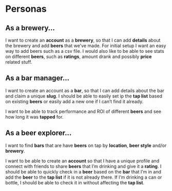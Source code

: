 # Personas

## As a brewery…

I want to create an **account** as a **brewery**, so that I can add **details** about the brewery and add **beers** that we've made. For initial setup I want an easy way to add beers such as a csv file.
I would also like to be able to see stats on different **beers**, such as **ratings**, amount drank and possibly **price** related stuff.

## As a bar manager…

I want to create an account as a **bar**, so that I can add details about the bar and claim a unique **slug**. I should be able to easily set ip the **tap list** based on existing **beers** or easily add a new one if I can’t find it already.

I want to be able to track performance and ROI of different **beers** and see how long it was **tapped** for.

## As a beer explorer…

I want to find **bars** that are have **beers** on tap by **location**, **beer style** and/or **brewery**.

I want to be able to create an **account** so that I have a unique profile and connect with friends to share **beers** that I’m drinking and give it a **rating**. I should be able to quickly check in a **beer** based on the **bar** that I’m in and add the **beer** to the **tap list** if it is not already there. If I’m drinking a can or bottle, I should be able to check it in without affecting the **tap list**.
